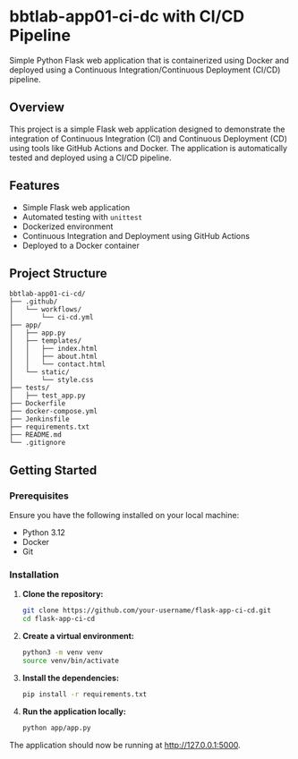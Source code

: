 # bbtlab-app01-ci-dc with CI/CD Pipeline
Simple Python Flask web application that is containerized using Docker and deployed using a Continuous Integration/Continuous Deployment (CI/CD) pipeline.

## Overview

This project is a simple Flask web application designed to demonstrate the integration of Continuous Integration (CI) and Continuous Deployment (CD) using tools like GitHub Actions and Docker. The application is automatically tested and deployed using a CI/CD pipeline.

## Features

- Simple Flask web application
- Automated testing with `unittest`
- Dockerized environment
- Continuous Integration and Deployment using GitHub Actions
- Deployed to a Docker container

## Project Structure
```
bbtlab-app01-ci-cd/
├── .github/
│   └── workflows/
│       └── ci-cd.yml
├── app/
│   ├── app.py
│   ├── templates/
│   │   ├── index.html
│   │   ├── about.html
│   │   └── contact.html
│   └── static/
│       └── style.css
├── tests/
│   ├── test_app.py
├── Dockerfile
├── docker-compose.yml
├── Jenkinsfile
├── requirements.txt
├── README.md
└── .gitignore

```

## Getting Started

### Prerequisites

Ensure you have the following installed on your local machine:

- Python 3.12
- Docker
- Git

### Installation

1. **Clone the repository:**

   ```bash
   git clone https://github.com/your-username/flask-app-ci-cd.git
   cd flask-app-ci-cd
   ```
2. **Create a virtual environment:**
   ```bash
   python3 -m venv venv
   source venv/bin/activate
   ```

3. **Install the dependencies:**
   ```bash
   pip install -r requirements.txt
   ```

4. **Run the application locally:**
   ```bash
   python app/app.py
   ```
The application should now be running at http://127.0.0.1:5000.
